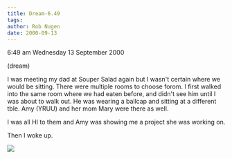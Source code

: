 ```yaml
---
title: Dream-6.49
tags: 
author: Rob Nugen
date: 2000-09-13
---
```


<p class=date>6:49 am Wednesday 13 September 2000

<p class=note>(dream)

<p class=dream>I was meeting my dad at Souper Salad again but I wasn't
certain where we would be sitting.  There were multiple rooms to choose
forom. I first walked into the same room where we had eaten before, and
didn't see him until I was about to walk out.  He was wearing a ballcap and
sitting at a different tble.  Amy (YRUU) and her mom Mary were there as
well.

<p class=dream>I was all HI to them and Amy was showing me a project she was
working on.

<p>Then I woke up.

<p><img src="/images/rob/wL-ROB.gif">

